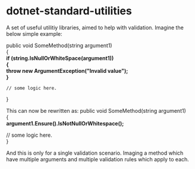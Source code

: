 # dotnet-standard-utilities
A set of useful utilitiy libraries, aimed to help with validation.
Imagine the below simple example:

public void SomeMethod(string argument1)  
{  
   **if (string.IsNullOrWhiteSpace(argument1))**  
   **{**  
      **throw new ArgumentException("Invalid value");**  
   **}**  
      
    // some logic here.  
}  

This can now be rewritten as:
public void SomeMethod(string argument1)  
{  
  **argument1.Ensure().IsNotNullOrWhitespace();**   
      
   // some logic here.  
}  

And this is only for a single validation scenario. Imaging a method which have multiple arguments and multiple validation rules which apply to each.
